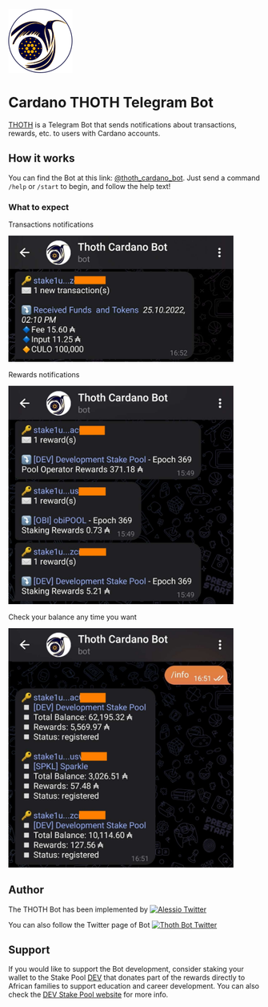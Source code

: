 ![logo](logo/128px.png)

# Cardano THOTH Telegram Bot

[THOTH](https://en.wikipedia.org/wiki/Thoth) is a Telegram Bot that sends notifications about transactions, rewards,
etc. to users with Cardano accounts.

## How it works

You can find the Bot at this link: [@thoth_cardano_bot](https://t.me/thoth_cardano_bot).
Just send a command `/help` or `/start` to begin, and follow the help text!

### What to expect

Transactions notifications

<img alt="TX notification" src="logo/bot_tx_notification.jpeg" width="450"/>

Rewards notifications

<img alt="Rewards notification" src="logo/bot_rewards_notification.jpeg" width="450"/>

Check your balance any time you want

<img alt="info cmd" src="logo/bot_info_cmd.jpeg" width="450"/>

## Author

The THOTH Bot has been implemented
by [![Alessio Twitter](https://img.shields.io/twitter/url/https/twitter.com/AlessioDevPool.svg?style=social&label=Follow%20%40AlessioDevPool)](https://twitter.com/AlessioDevPool)

You can also follow the Twitter page of
Bot [![Thoth Bot Twitter](https://img.shields.io/twitter/url/https/twitter.com/thoth_cardano.svg?style=social&label=Follow%20%40thoth_cardano)](https://twitter.com/AlessioDevPool)

## Support

If you would like to support the Bot development, consider staking your wallet to the Stake
Pool [DEV](https://pool.pm/ca97f539e6a878e7a7d87d762982a016ac6959d76719c8212a4a39e0) that donates part of the rewards
directly to African families to support education and career development. You can also check
the [DEV Stake Pool website](https://devstakepool.github.io/) for more info.
